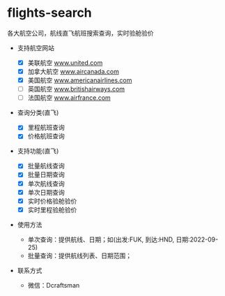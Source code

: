 # flights-search
各大航空公司，航线直飞航班搜索查询，实时验舱验价

- 支持航空网站
  - [X] 美联航空 www.united.com
  - [X] 加拿大航空 www.aircanada.com
  - [X] 美国航空 www.americanairlines.com
  - [ ] 英国航空 www.britishairways.com
  - [ ] 法国航空 www.airfrance.com
  
- 查询分类(直飞)
  - [X] 里程航班查询
  - [X] 价格航班查询
  
- 支持功能(直飞)
  - [X] 批量航线查询
  - [X] 批量日期查询
  - [X] 单次航线查询
  - [X] 单次日期查询
  - [X] 实时价格验舱验价
  - [X] 实时里程验舱验价
  
- 使用方法
  - 单次查询：提供航线、日期；如(出发:FUK, 到达:HND, 日期:2022-09-25)
  - 批量查询：提供航线列表、日期范围；
  
- 联系方式
  - 微信：Dcraftsman

